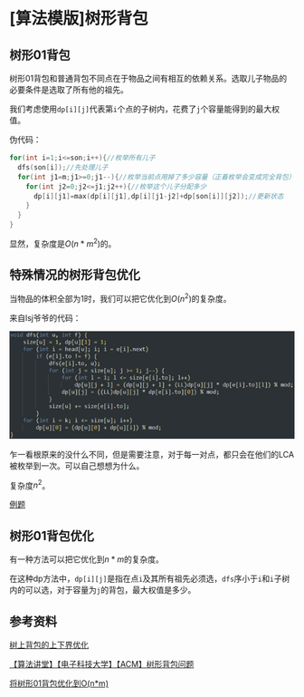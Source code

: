 # [算法模版]树形背包

## 树形01背包

树形01背包和普通背包不同点在于物品之间有相互的依赖关系。选取儿子物品的必要条件是选取了所有他的祖先。

我们考虑使用`dp[i][j]`代表第`i`个点的子树内，花费了`j`个容量能得到的最大权值。

伪代码：

```cpp
for(int i=1;i<=son;i++){//枚举所有儿子
  dfs(son[i]);//先处理儿子
  for(int j1=m;j1>=0;j1--){//枚举当前点用掉了多少容量（正着枚举会变成完全背包）
    for(int j2=0;j2<=j1;j2++){//枚举这个儿子分配多少
      dp[i][j1]=max(dp[i][j1],dp[i][j1-j2]+dp[son[i]][j2]);//更新状态
    }
  }
}
```

显然，复杂度是$O(n*m^2)$的。

## 特殊情况的树形背包优化

当物品的体积全部为1时，我们可以把它优化到$O(n^2)$的复杂度。

来自lsj爷爷的代码：

![](pic/树形背包-1.png)

乍一看根原来的没什么不同，但是需要注意，对于每一对点，都只会在他们的LCA被枚举到一次。可以自己想想为什么。

复杂度$n^2$。

[例题](https://www.51nod.com/Challenge/Problem.html#problemId=1353)

## 树形01背包优化

有一种方法可以把它优化到$n*m$的复杂度。

在这种dp方法中，`dp[i][j]`是指在点`i`及其所有祖先必须选，`dfs`序小于`i`和`i`子树内的可以选，对于容量为`j`的背包，最大权值是多少。

## 参考资料

[树上背包的上下界优化](https://ouuan.github.io/%E6%A0%91%E4%B8%8A%E8%83%8C%E5%8C%85%E7%9A%84%E4%B8%8A%E4%B8%8B%E7%95%8C%E4%BC%98%E5%8C%96/)

[【算法讲堂】【电子科技大学】【ACM】树形背包问题](https://www.bilibili.com/video/av19615811/)

[将树形01背包优化到O(n*m)](https://blog.cyyself.name/2017/09/shu-xing-bei-bao-o-n-m/)